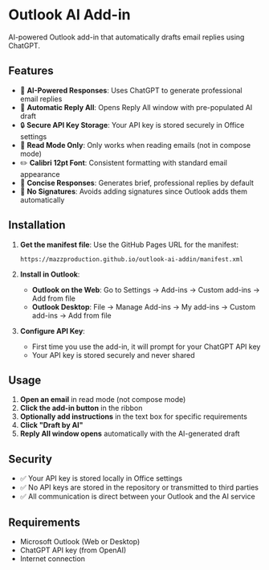 # Outlook AI Add-in

AI-powered Outlook add-in that automatically drafts email replies using ChatGPT.

## Features

- 🤖 **AI-Powered Responses**: Uses ChatGPT to generate professional email replies
- 📧 **Automatic Reply All**: Opens Reply All window with pre-populated AI draft
- 🔒 **Secure API Key Storage**: Your API key is stored securely in Office settings
- 🎯 **Read Mode Only**: Only works when reading emails (not in compose mode)
- ✏️ **Calibri 12pt Font**: Consistent formatting with standard email appearance
- 📝 **Concise Responses**: Generates brief, professional replies by default
- 🚫 **No Signatures**: Avoids adding signatures since Outlook adds them automatically

## Installation

1. **Get the manifest file**: Use the GitHub Pages URL for the manifest:
   ```
   https://mazzproduction.github.io/outlook-ai-addin/manifest.xml
   ```

2. **Install in Outlook**:
   - **Outlook on the Web**: Go to Settings → Add-ins → Custom add-ins → Add from file
   - **Outlook Desktop**: File → Manage Add-ins → My add-ins → Custom add-ins → Add from file

3. **Configure API Key**:
   - First time you use the add-in, it will prompt for your ChatGPT API key
   - Your API key is stored securely and never shared

## Usage

1. **Open an email** in read mode (not compose mode)
2. **Click the add-in button** in the ribbon
3. **Optionally add instructions** in the text box for specific requirements
4. **Click "Draft by AI"**
5. **Reply All window opens** automatically with the AI-generated draft

## Security

- ✅ Your API key is stored locally in Office settings
- ✅ No API keys are stored in the repository or transmitted to third parties
- ✅ All communication is direct between your Outlook and the AI service

## Requirements

- Microsoft Outlook (Web or Desktop)
- ChatGPT API key (from OpenAI)
- Internet connection
